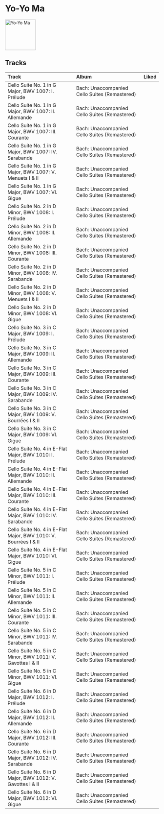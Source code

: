 
# Yo-Yo Ma


<img src="https://i.scdn.co/image/ab6761610000e5ebfb0fcd51414e7bbe85e00b6f" alt="Yo-Yo Ma" width="100" />

## Tracks

| Track                                                           | Album                                         | Liked   |
|:----------------------------------------------------------------|:----------------------------------------------|:--------|
| Cello Suite No. 1 in G Major, BWV 1007: I. Prélude              | Bach: Unaccompanied Cello Suites (Remastered) |         |
| Cello Suite No. 1 in G Major, BWV 1007: II. Allemande           | Bach: Unaccompanied Cello Suites (Remastered) |         |
| Cello Suite No. 1 in G Major, BWV 1007: III. Courante           | Bach: Unaccompanied Cello Suites (Remastered) |         |
| Cello Suite No. 1 in G Major, BWV 1007: IV. Sarabande           | Bach: Unaccompanied Cello Suites (Remastered) |         |
| Cello Suite No. 1 in G Major, BWV 1007: V. Menuets I & II       | Bach: Unaccompanied Cello Suites (Remastered) |         |
| Cello Suite No. 1 in G Major, BWV 1007: VI. Gigue               | Bach: Unaccompanied Cello Suites (Remastered) |         |
| Cello Suite No. 2 in D Minor, BWV 1008: I. Prélude              | Bach: Unaccompanied Cello Suites (Remastered) |         |
| Cello Suite No. 2 in D Minor, BWV 1008: II. Allemande           | Bach: Unaccompanied Cello Suites (Remastered) |         |
| Cello Suite No. 2 in D Minor, BWV 1008: III. Courante           | Bach: Unaccompanied Cello Suites (Remastered) |         |
| Cello Suite No. 2 in D Minor, BWV 1008: IV. Sarabande           | Bach: Unaccompanied Cello Suites (Remastered) |         |
| Cello Suite No. 2 in D Minor, BWV 1008: V. Menuets I & II       | Bach: Unaccompanied Cello Suites (Remastered) |         |
| Cello Suite No. 2 in D Minor, BWV 1008: VI. Gigue               | Bach: Unaccompanied Cello Suites (Remastered) |         |
| Cello Suite No. 3 in C Major, BWV 1009: I. Prélude              | Bach: Unaccompanied Cello Suites (Remastered) |         |
| Cello Suite No. 3 in C Major, BWV 1009: II. Allemande           | Bach: Unaccompanied Cello Suites (Remastered) |         |
| Cello Suite No. 3 in C Major, BWV 1009: III. Courante           | Bach: Unaccompanied Cello Suites (Remastered) |         |
| Cello Suite No. 3 in C Major, BWV 1009: IV. Sarabande           | Bach: Unaccompanied Cello Suites (Remastered) |         |
| Cello Suite No. 3 in C Major, BWV 1009: V. Bourrées I & II      | Bach: Unaccompanied Cello Suites (Remastered) |         |
| Cello Suite No. 3 in C Major, BWV 1009: VI. Gigue               | Bach: Unaccompanied Cello Suites (Remastered) |         |
| Cello Suite No. 4 in E-Flat Major, BWV 1010: I. Prélude         | Bach: Unaccompanied Cello Suites (Remastered) |         |
| Cello Suite No. 4 in E-Flat Major, BWV 1010: II. Allemande      | Bach: Unaccompanied Cello Suites (Remastered) |         |
| Cello Suite No. 4 in E-Flat Major, BWV 1010: III. Courante      | Bach: Unaccompanied Cello Suites (Remastered) |         |
| Cello Suite No. 4 in E-Flat Major, BWV 1010: IV. Sarabande      | Bach: Unaccompanied Cello Suites (Remastered) |         |
| Cello Suite No. 4 in E-Flat Major, BWV 1010: V. Bourrées I & II | Bach: Unaccompanied Cello Suites (Remastered) |         |
| Cello Suite No. 4 in E-Flat Major, BWV 1010: VI. Gigue          | Bach: Unaccompanied Cello Suites (Remastered) |         |
| Cello Suite No. 5 in C Minor, BWV 1011: I. Prélude              | Bach: Unaccompanied Cello Suites (Remastered) |         |
| Cello Suite No. 5 in C Minor, BWV 1011: II. Allemande           | Bach: Unaccompanied Cello Suites (Remastered) |         |
| Cello Suite No. 5 in C Minor, BWV 1011: III. Courante           | Bach: Unaccompanied Cello Suites (Remastered) |         |
| Cello Suite No. 5 in C Minor, BWV 1011: IV. Sarabande           | Bach: Unaccompanied Cello Suites (Remastered) |         |
| Cello Suite No. 5 in C Minor, BWV 1011: V. Gavottes I & II      | Bach: Unaccompanied Cello Suites (Remastered) |         |
| Cello Suite No. 5 in C Minor, BWV 1011: VI. Gigue               | Bach: Unaccompanied Cello Suites (Remastered) |         |
| Cello Suite No. 6 in D Major, BWV 1012: I. Prélude              | Bach: Unaccompanied Cello Suites (Remastered) |         |
| Cello Suite No. 6 in D Major, BWV 1012: II. Allemande           | Bach: Unaccompanied Cello Suites (Remastered) |         |
| Cello Suite No. 6 in D Major, BWV 1012: III. Courante           | Bach: Unaccompanied Cello Suites (Remastered) |         |
| Cello Suite No. 6 in D Major, BWV 1012: IV. Sarabande           | Bach: Unaccompanied Cello Suites (Remastered) |         |
| Cello Suite No. 6 in D Major, BWV 1012: V. Gavottes I & II      | Bach: Unaccompanied Cello Suites (Remastered) |         |
| Cello Suite No. 6 in D Major, BWV 1012: VI. Gigue               | Bach: Unaccompanied Cello Suites (Remastered) |         |